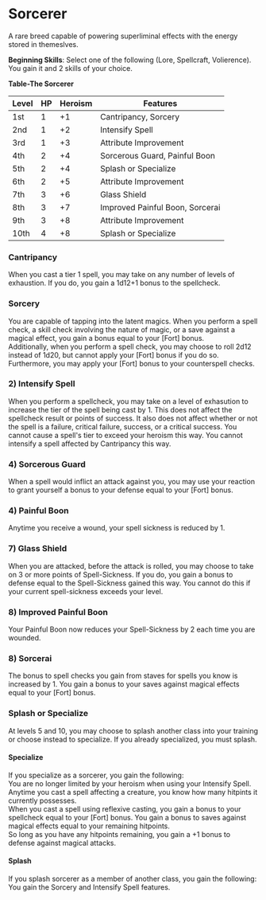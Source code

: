# Sorcerer
A rare breed capable of powering superliminal effects with the energy stored in themeslves.

**Beginning Skills**: Select one of the following (Lore, Spellcraft, Volierence). You gain it and 2 skills of your choice.

**Table-The Sorcerer**

| Level | HP | Heroism  | Features                               |
|-------|----|----------|--------------------------------------------------|
| 1st   | 1  |    +1    | Cantripancy, Sorcery                             |
| 2nd   | 1  |    +2    | Intensify Spell                                  |
| 3rd   | 1  |    +3    | Attribute Improvement                            |
| 4th   | 2  |    +4    | Sorcerous Guard, Painful Boon                    |
| 5th   | 2  |    +4    | Splash or Specialize                             |
| 6th   | 2  |    +5    | Attribute Improvement                            |
| 7th   | 3  |    +6    | Glass Shield                                     |
| 8th   | 3  |    +7    | Improved Painful Boon, Sorcerai                  |
| 9th   | 3  |    +8    | Attribute Improvement                            |
| 10th  | 4  |    +8    | Splash or Specialize                             |


### Cantripancy
When you cast a tier 1 spell, you may take on any number of levels of exhaustion. If you do, you gain a 1d12+1 bonus to the spellcheck.

### Sorcery
You are capable of tapping into the latent magics. When you perform a spell check, a skill check involving the nature of magic, or a save against a magical effect, you gain a bonus equal to your [Fort] bonus.  
Additionally, when you perform a spell check, you may choose to roll 2d12 instead of 1d20, but cannot apply your [Fort] bonus if you do so.  
Furthermore, you may apply your [Fort] bonus to your counterspell checks.

### 2) Intensify Spell
When you perform a spellcheck, you may take on a level of exhasution to increase the tier of the spell being cast by 1. This does not affect the spellcheck result or points of success. It also does not affect whether or not the spell is a failure, critical failure, success, or a critical success. You cannot cause a spell's tier to exceed your heroism this way. You cannot intensify a spell affected by Cantripancy this way.

### 4) Sorcerous Guard
When a spell would inflict an attack against you, you may use your reaction to grant yourself a bonus to your defense equal to your [Fort] bonus.

### 4) Painful Boon
Anytime you receive a wound, your spell sickness is reduced by 1.

### 7) Glass Shield
When you are attacked, before the attack is rolled, you may choose to take on 3 or more points of Spell-Sickness. If you do, you gain a bonus to defense equal to the Spell-Sickness gained this way. You cannot do this if your current spell-sickness exceeds your level.

### 8) Improved Painful Boon
Your Painful Boon now reduces your Spell-Sickness by 2 each time you are wounded.

### 8) Sorcerai  
The bonus to spell checks you gain from staves for spells you know is increased by 1.
You gain a bonus to your saves against magical effects equal to your [Fort] bonus.  

### Splash or Specialize
At levels 5 and 10, you may choose to splash another class into your training or choose instead to specialize. If you already specialized, you must splash.

#### Specialize
If you specialize as a sorcerer, you gain the following:  
You are no longer limited by your heroism when using your Intensify Spell.  
Anytime you cast a spell affecting a creature, you know how many hitpints it currently possesses.  
When you cast a spell using reflexive casting, you gain a bonus to your spellcheck equal to your [Fort] bonus.
You gain a bonus to saves against magical effects equal to your remaining hitpoints.  
So long as you have any hitpoints remaining, you gain a +1 bonus to defense against magical attacks.

#### Splash
If you splash sorcerer as a member of another class, you gain the following:  
You gain the Sorcery and Intensify Spell features.
